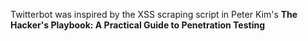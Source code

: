 Twitterbot was inspired by the XSS scraping script in Peter Kim's **The Hacker's Playbook: A Practical Guide to Penetration Testing**